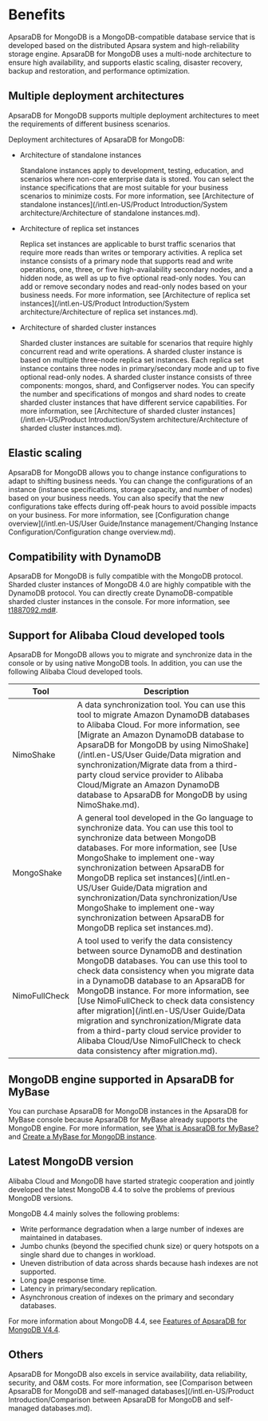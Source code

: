 # Benefits

ApsaraDB for MongoDB is a MongoDB-compatible database service that is developed based on the distributed Apsara system and high-reliability storage engine. ApsaraDB for MongoDB uses a multi-node architecture to ensure high availability, and supports elastic scaling, disaster recovery, backup and restoration, and performance optimization.

## Multiple deployment architectures

ApsaraDB for MongoDB supports multiple deployment architectures to meet the requirements of different business scenarios.

Deployment architectures of ApsaraDB for MongoDB:

-   Architecture of standalone instances

    Standalone instances apply to development, testing, education, and scenarios where non-core enterprise data is stored. You can select the instance specifications that are most suitable for your business scenarios to minimize costs. For more information, see [Architecture of standalone instances](/intl.en-US/Product Introduction/System architecture/Architecture of standalone instances.md).

-   Architecture of replica set instances

    Replica set instances are applicable to burst traffic scenarios that require more reads than writes or temporary activities. A replica set instance consists of a primary node that supports read and write operations, one, three, or five high-availability secondary nodes, and a hidden node, as well as up to five optional read-only nodes. You can add or remove secondary nodes and read-only nodes based on your business needs. For more information, see [Architecture of replica set instances](/intl.en-US/Product Introduction/System architecture/Architecture of replica set instances.md).

-   Architecture of sharded cluster instances

    Sharded cluster instances are suitable for scenarios that require highly concurrent read and write operations. A sharded cluster instance is based on multiple three-node replica set instances. Each replica set instance contains three nodes in primary/secondary mode and up to five optional read-only nodes. A sharded cluster instance consists of three components: mongos, shard, and Configserver nodes. You can specify the number and specifications of mongos and shard nodes to create sharded cluster instances that have different service capabilities. For more information, see [Architecture of sharded cluster instances](/intl.en-US/Product Introduction/System architecture/Architecture of sharded cluster instances.md).


## Elastic scaling

ApsaraDB for MongoDB allows you to change instance configurations to adapt to shifting business needs. You can change the configurations of an instance \(instance specifications, storage capacity, and number of nodes\) based on your business needs. You can also specify that the new configurations take effects during off-peak hours to avoid possible impacts on your business. For more information, see [Configuration change overview](/intl.en-US/User Guide/Instance management/Changing Instance Configuration/Configuration change overview.md).

## Compatibility with DynamoDB

ApsaraDB for MongoDB is fully compatible with the MongoDB protocol. Sharded cluster instances of MongoDB 4.0 are highly compatible with the DynamoDB protocol. You can directly create DynamoDB-compatible sharded cluster instances in the console. For more information, see [t1887092.md\#]().

## Support for Alibaba Cloud developed tools

ApsaraDB for MongoDB allows you to migrate and synchronize data in the console or by using native MongoDB tools. In addition, you can use the following Alibaba Cloud developed tools.

|Tool|Description|
|----|-----------|
|NimoShake|A data synchronization tool. You can use this tool to migrate Amazon DynamoDB databases to Alibaba Cloud. For more information, see [Migrate an Amazon DynamoDB database to ApsaraDB for MongoDB by using NimoShake](/intl.en-US/User Guide/Data migration and synchronization/Migrate data from a third-party cloud service provider to Alibaba Cloud/Migrate an Amazon DynamoDB database to ApsaraDB for MongoDB by using NimoShake.md).|
|MongoShake|A general tool developed in the Go language to synchronize data. You can use this tool to synchronize data between MongoDB databases. For more information, see [Use MongoShake to implement one-way synchronization between ApsaraDB for MongoDB replica set instances](/intl.en-US/User Guide/Data migration and synchronization/Data synchronization/Use MongoShake to implement one-way synchronization between ApsaraDB for MongoDB replica set instances.md).|
|NimoFullCheck|A tool used to verify the data consistency between source DynamoDB and destination MongoDB databases. You can use this tool to check data consistency when you migrate data in a DynamoDB database to an ApsaraDB for MongoDB instance. For more information, see [Use NimoFullCheck to check data consistency after migration](/intl.en-US/User Guide/Data migration and synchronization/Migrate data from a third-party cloud service provider to Alibaba Cloud/Use NimoFullCheck to check data consistency after migration.md).|

## MongoDB engine supported in ApsaraDB for MyBase

You can purchase ApsaraDB for MongoDB instances in the ApsaraDB for MyBase console because ApsaraDB for MyBase already supports the MongoDB engine. For more information, see [What is ApsaraDB for MyBase?]() and [Create a MyBase for MongoDB instance]().

## Latest MongoDB version

Alibaba Cloud and MongoDB have started strategic cooperation and jointly developed the latest MongoDB 4.4 to solve the problems of previous MongoDB versions.

MongoDB 4.4 mainly solves the following problems:

-   Write performance degradation when a large number of indexes are maintained in databases.
-   Jumbo chunks \(beyond the specified chunk size\) or query hotspots on a single shard due to changes in workload.
-   Uneven distribution of data across shards because hash indexes are not supported.
-   Long page response time.
-   Latency in primary/secondary replication.
-   Asynchronous creation of indexes on the primary and secondary databases.

For more information about MongoDB 4.4, see [Features of ApsaraDB for MongoDB V4.4]().

## Others

ApsaraDB for MongoDB also excels in service availability, data reliability, security, and O&M costs. For more information, see [Comparison between ApsaraDB for MongoDB and self-managed databases](/intl.en-US/Product Introduction/Comparison between ApsaraDB for MongoDB and self-managed databases.md).

